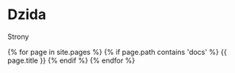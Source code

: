 # Dzida

Strony

{% for page in site.pages %}
    {% if page.path contains 'docs' %}
        {{ page.title }}
    {% endif %}
{% endfor %}
